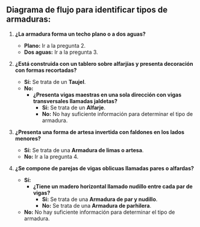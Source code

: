 ## Diagrama de flujo para identificar tipos de armaduras:

1. **¿La armadura forma un techo plano o a dos aguas?**
    - **Plano:** Ir a la pregunta 2.
    - **Dos aguas:** Ir a la pregunta 3. 

2. **¿Está construida con un tablero sobre alfarjías y presenta decoración con formas recortadas?** 
    - **Sí:** Se trata de un **Taujel**.
    - **No:** 
        - **¿Presenta vigas maestras en una sola dirección con vigas transversales llamadas jaldetas?**
            - **Sí:** Se trata de un **Alfarje**.
            - **No:**  No hay suficiente información para determinar el tipo de armadura.

3. **¿Presenta una forma de artesa invertida con faldones en los lados menores?**
    - **Sí:** Se trata de una **Armadura de limas o artesa**.
    - **No:** Ir a la pregunta 4.

4. **¿Se compone de parejas de vigas oblicuas llamadas pares o alfardas?**
    - **Sí:** 
        - **¿Tiene un madero horizontal llamado nudillo entre cada par de vigas?**
            - **Sí:** Se trata de una **Armadura de par y nudillo**.
            - **No:** Se trata de una **Armadura de parhilera**.
    - **No:** No hay suficiente información para determinar el tipo de armadura. 
